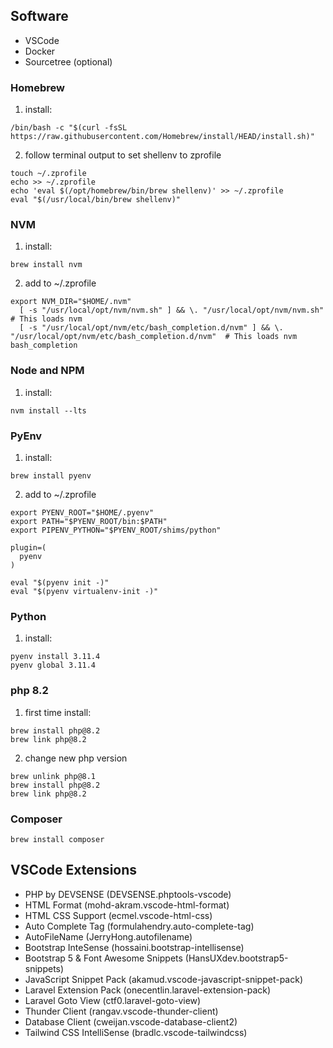 ## Software

-   VSCode
-   Docker
-   Sourcetree (optional)

### Homebrew

1. install:

```shell
/bin/bash -c "$(curl -fsSL https://raw.githubusercontent.com/Homebrew/install/HEAD/install.sh)"
```

2. follow terminal output to set shellenv to zprofile

```shell
touch ~/.zprofile
echo >> ~/.zprofile
echo 'eval $(/opt/homebrew/bin/brew shellenv)' >> ~/.zprofile
eval "$(/usr/local/bin/brew shellenv)"
```

### NVM

1. install:

```shell
brew install nvm
```

2. add to ~/.zprofile

```shell
export NVM_DIR="$HOME/.nvm"
  [ -s "/usr/local/opt/nvm/nvm.sh" ] && \. "/usr/local/opt/nvm/nvm.sh"  # This loads nvm
  [ -s "/usr/local/opt/nvm/etc/bash_completion.d/nvm" ] && \. "/usr/local/opt/nvm/etc/bash_completion.d/nvm"  # This loads nvm bash_completion
```

### Node and NPM

1. install:

```shell
nvm install --lts 
```

### PyEnv

1. install:

```shell
brew install pyenv
```

2. add to ~/.zprofile

```shell
export PYENV_ROOT="$HOME/.pyenv"
export PATH="$PYENV_ROOT/bin:$PATH"
export PIPENV_PYTHON="$PYENV_ROOT/shims/python"

plugin=(
  pyenv
)

eval "$(pyenv init -)"
eval "$(pyenv virtualenv-init -)"
```

### Python

1. install:

```shell
pyenv install 3.11.4
pyenv global 3.11.4
```

### php 8.2

1. first time install:

```shell
brew install php@8.2
brew link php@8.2
```

2. change new php version

```shell
brew unlink php@8.1
brew install php@8.2
brew link php@8.2
```

### Composer

```shell
brew install composer
```

## VSCode Extensions

-   PHP by DEVSENSE (DEVSENSE.phptools-vscode)
-   HTML Format (mohd-akram.vscode-html-format)
-   HTML CSS Support (ecmel.vscode-html-css)
-   Auto Complete Tag (formulahendry.auto-complete-tag)
-   AutoFileName (JerryHong.autofilename)
-   Bootstrap InteSense (hossaini.bootstrap-intellisense)
-   Bootstrap 5 & Font Awesome Snippets (HansUXdev.bootstrap5-snippets)
-   JavaScript Snippet Pack (akamud.vscode-javascript-snippet-pack)
-   Laravel Extension Pack (onecentlin.laravel-extension-pack)
-   Laravel Goto View (ctf0.laravel-goto-view)
-   Thunder Client (rangav.vscode-thunder-client)
-   Database Client (cweijan.vscode-database-client2)
-   Tailwind CSS IntelliSense (bradlc.vscode-tailwindcss)

